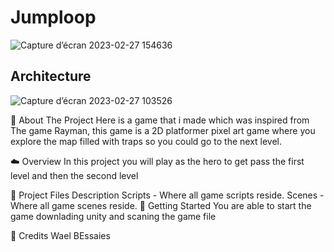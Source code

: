 # Jumploop
![Capture d’écran 2023-02-27 154636](https://user-images.githubusercontent.com/98318644/221596659-07bb31f6-253f-428a-b44a-a236d5f6376a.png)




## Architecture






![Capture d’écran 2023-02-27 103526](https://user-images.githubusercontent.com/98318644/221597180-b18280f5-c081-4b08-8ed8-0fead9de1f58.png)


📝 About The Project
Here is a game that i made which was inspired from The game Rayman, this game is a 2D platformer pixel art game where you explore the map filled with traps so you could go to the next level.

☁️ Overview
In this project you will play as the hero to get pass the first level and then the second level

💾 Project Files Description
Scripts - Where all game scripts reside.
Scenes - Where all game scenes reside.
📖 Getting Started
You are able to start the game downlading unity and scaning the game file

📜 Credits
Wael BEssaies
